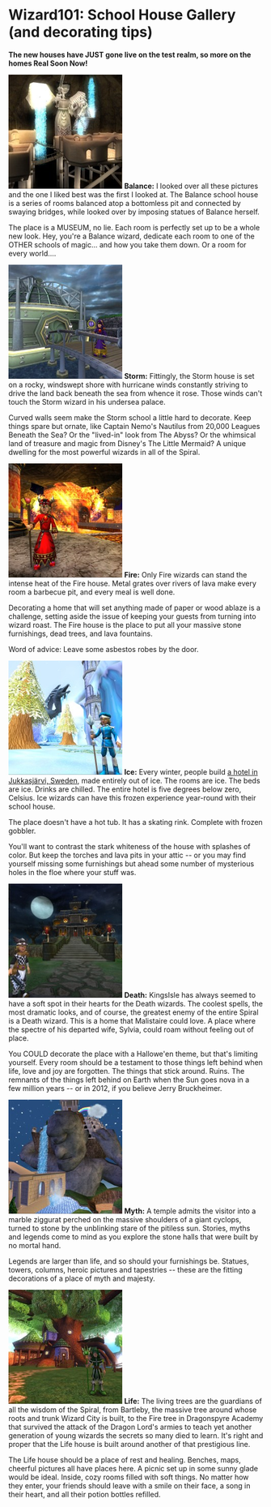 # Wizard101: School House Gallery (and decorating tips)

**The new houses have JUST gone live on the test realm, so more on the homes Real Soon Now!**

[![Ramping up the Balance School](../uploads/2009/12/BalanceSchool2-225x225.jpg "Ramping up the Balance School")](../uploads/2009/12/BalanceSchool2.jpg) **Balance:** I looked over all these pictures and the one I liked best was the first I looked at. The Balance school house is a series of rooms balanced atop a bottomless pit and connected by swaying bridges, while looked over by imposing statues of Balance herself.

The place is a MUSEUM, no lie. Each room is perfectly set up to be a whole new look. Hey, you're a Balance wizard, dedicate each room to one of the OTHER schools of magic... and how you take them down. Or a room for every world....

[![Storm School](../uploads/2009/12/StormSchool2-225x225.jpg "Storm School")](../uploads/2009/12/StormSchool2.jpg) **Storm:** Fittingly, the Storm house is set on a rocky, windswept shore with hurricane winds constantly striving to drive the land back beneath the sea from whence it rose. Those winds can't touch the Storm wizard in his undersea palace.

Curved walls seem make the Storm school a little hard to decorate. Keep things spare but ornate, like Captain Nemo's Nautilus from 20,000 Leagues Beneath the Sea? Or the "lived-in" look from The Abyss? Or the whimsical land of treasure and magic from Disney's The Little Mermaid? A unique dwelling for the most powerful wizards in all of the Spiral.

[![Working the Firehouse](../uploads/2009/12/FireHouse3-225x225.jpg "Working the Firehouse")](../uploads/2009/12/FireHouse3.jpg) **Fire:** Only Fire wizards can stand the intense heat of the Fire house. Metal grates over rivers of lava make every room a barbecue pit, and every meal is well done.

Decorating a home that will set anything made of paper or wood ablaze is a challenge, setting aside the issue of keeping your guests from turning into wizard roast. The Fire house is the place to put all your massive stone furnishings, dead trees, and lava fountains.

Word of advice: Leave some asbestos robes by the door.

[![North of the Arctic Circle](../uploads/2009/12/IceHouse1-225x225.jpg "North of the Arctic Circle")](../uploads/2009/12/IceHouse1.jpg) **Ice:** Every winter, people build [a hotel in Jukkasjärvi, Sweden](http://www.icehotel.com/uk/ICEHOTEL/), made entirely out of ice. The rooms are ice. The beds are ice. Drinks are chilled. The entire hotel is five degrees below zero, Celsius. Ice wizards can have this frozen experience year-round with their school house.

The place doesn't have a hot tub. It has a skating rink. Complete with frozen gobbler.

You'll want to contrast the stark whiteness of the house with splashes of color. But keep the torches and lava pits in your attic -- or you may find yourself missing some furnishings but ahead some number of mysterious holes in the floe where your stuff was.

[![Welcome to Zombie House](../uploads/2009/12/DeathSchool1-225x225.jpg "Welcome to Zombie House")](../uploads/2009/12/DeathSchool1.jpg) **Death:** KingsIsle has always seemed to have a soft spot in their hearts for the Death wizards. The coolest spells, the most dramatic looks, and of course, the greatest enemy of the entire Spiral is a Death wizard. This is a home that Malistaire could love. A place where the spectre of his departed wife, Sylvia, could roam without feeling out of place.

You COULD decorate the place with a Hallowe'en theme, but that's limiting yourself. Every room should be a testament to those things left behind when life, love and joy are forgotten. The things that stick around. Ruins. The remnants of the things left behind on Earth when the Sun goes nova in a few million years -- or in 2012, if you believe Jerry Bruckheimer.

[![Cyclops Shrugged](../uploads/2009/12/MythHouse3-225x225.jpg "Cyclops Shrugged")](../uploads/2009/12/MythHouse3.jpg) **Myth:** A temple admits the visitor into a marble ziggurat perched on the massive shoulders of a giant cyclops, turned to stone by the unblinking stare of the pitiless sun. Stories, myths and legends come to mind as you explore the stone halls that were built by no mortal hand.

Legends are larger than life, and so should your furnishings be. Statues, towers, columns, heroic pictures and tapestries -- these are the fitting decorations of a place of myth and majesty.

[![Bartleby? Izzat you?](../uploads/2009/12/LifeHouse1-225x225.jpg "Bartleby? Izzat you?")](../uploads/2009/12/LifeHouse1.jpg) **Life:** The living trees are the guardians of all the wisdom of the Spiral, from Bartleby, the massive tree around whose roots and trunk Wizard City is built, to the Fire tree in Dragonspyre Academy that survived the attack of the Dragon Lord's armies to teach yet another generation of young wizards the secrets so many died to learn. It's right and proper that the Life house is built around another of that prestigious line.

The Life house should be a place of rest and healing. Benches, maps, cheerful pictures all have places here. A picnic set up in some sunny glade would be ideal. Inside, cozy rooms filled with soft things. No matter how they enter, your friends should leave with a smile on their face, a song in their heart, and all their potion bottles refilled.


